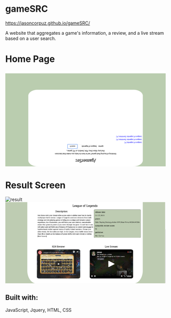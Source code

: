 # gameSRC
https://jasoncorpuz.github.io/gameSRC/

A website that aggregates a game's information, a review, and a live stream based on a user search.

# Home Page
![home](screenshots/landingscreen.png)

# Result Screen
![result](screenshots/resultsscreen1.png)
![result](screenshots/resultsscreen2.png)

## Built with:
JavaScript, Jquery, HTML, CSS
